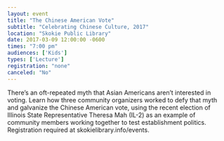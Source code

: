 ```yaml
---
layout: event
title: "The Chinese American Vote"
subtitle: "Celebrating Chinese Culture, 2017"
location: "Skokie Public Library"
date: 2017-03-09 12:00:00 -0600
times: "7:00 pm"
audiences: ['Kids']
types: ['Lecture']
registration: "none"
canceled: "No"
---
```

There’s an oft-repeated myth that Asian Americans aren’t interested in voting. Learn how three community organizers worked to defy that myth and galvanize the Chinese American vote, using the recent election of Illinois State Representative Theresa Mah (IL-2) as an example of community members working together to test establishment politics. Registration required at skokielibrary.info/events.
